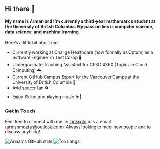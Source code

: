 ## Hi there 👋

#### My name is Arman and I'm currently a third-year mathematics student at the University of British Columbia. My passion lies in computer science, data science, and machine learning. 
Here's a little bit about me:

- Currently working at Change Healthcare (now formally as Optum) as a Software Engineer in Test Co-op 🖥️
- Undergraduate Teaching Assistant for CPSC 436C (Topics in Cloud Computing) ☁️
- Current GitHub Campus Expert for the Vancouver Camps at the University of British Columbia 🎒
- Avid soccer fan ⚽ 
- Enjoy Skiing and playing music ⛷️🎹

### Get in Touch
Feel free to connect with me on [LinkedIn](https://www.linkedin.com/in/arman-moztarzadeh/) or via email (armanmoztar@outlook.com). Always looking to meet new people and to discuss anything! 

![Arman's GitHub stats](https://github-readme-stats.vercel.app/api?username=armanmoztar&show_icons=true&theme=radical)
![Top Langs](https://github-readme-stats.vercel.app/api/top-langs/?username=armanmoztar&layout=compact)



<!--
![snake-Gif](https://github.com/armanmoztar/armanmoztar/blob/output/github-contribution-grid-snake.gif)
![Activity-Graph](https://activity-graph.herokuapp.com/graph?username=armanmoztar&theme=minimal)
![Profile-Hit-Counter](https://hits.seeyoufarm.com/api/count/incr/badge.svg?url=https%3A%2F%2Fgithub.com%2F{username}1212%2Fhit-counter)
 -->

<!-- RESOURCES/LINKS
- https://shields.io/.    
- https://github.com/alexandresanlim/Badges4-README.md-Profile.     # Tech Stack
- https://github.com/rishavanand/github-profilinator.  # Profile generator
- https://github.com/anuraghazra/github-readme-stats.   # Github Stats  
 -->
